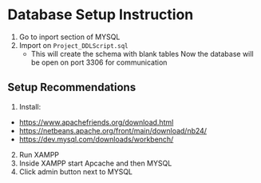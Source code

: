 # Database Setup Instruction
1. Go to inport section of MYSQL
2. Import on `Project_DDLScript.sql`
    - This will create the schema with blank tables
Now the database will be open on port 3306 for communication

## Setup Recommendations
1. Install:
- https://www.apachefriends.org/download.html
- https://netbeans.apache.org/front/main/download/nb24/
- https://dev.mysql.com/downloads/workbench/
2. Run XAMPP
3. Inside XAMPP start Apcache and then MYSQL
4. Click admin button next to MYSQL
   
